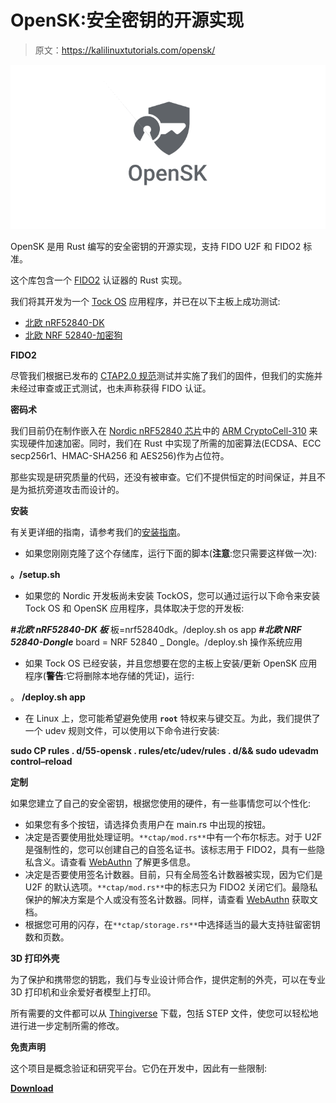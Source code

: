 # OpenSK:安全密钥的开源实现

> 原文：<https://kalilinuxtutorials.com/opensk/>

[![OpenSK : Open-Source Implementation For Security Keys](img//e70d50e14c116d2a549ae1d76d198b45.png "OpenSK : Open-Source Implementation For Security Keys")](https://1.bp.blogspot.com/-0UvSVJUWcDs/Xj2KrlL-D2I/AAAAAAAAEz4/LAvPfj2tVpcDUOJg-_88EV-sgskeSURYACLcBGAsYHQ/s1600/OpenSK.png)

OpenSK 是用 Rust 编写的安全密钥的开源实现，支持 FIDO U2F 和 FIDO2 标准。

这个库包含一个 [FIDO2](https://fidoalliance.org/fido2/) 认证器的 Rust 实现。

我们将其开发为一个 [Tock OS](https://tockos.org) 应用程序，并已在以下主板上成功测试:

*   [北欧 nRF52840-DK](https://www.nordicsemi.com/Software-and-Tools/Development-Kits/nRF52840-DK)
*   [北欧 NRF 52840-加密狗](https://www.nordicsemi.com/Software-and-Tools/Development-Kits/nRF52840-Dongle)

**FIDO2**

尽管我们根据已发布的 [CTAP2.0 规范](https://fidoalliance.org/specs/fido-v2.0-ps-20190130/fido-client-to-authenticator-protocol-v2.0-ps-20190130.html)测试并实施了我们的固件，但我们的实施并未经过审查或正式测试，也未声称获得 FIDO 认证。

**密码术**

我们目前仍在制作嵌入在 [Nordic nRF52840 芯片](https://infocenter.nordicsemi.com/index.jsp?topic=%2Fps_nrf52840%2Fcryptocell.html)中的 [ARM CryptoCell-310](https://developer.arm.com/ip-products/security-ip/cryptocell-300-family) 来实现硬件加速加密。同时，我们在 Rust 中实现了所需的加密算法(ECDSA、ECC secp256r1、HMAC-SHA256 和 AES256)作为占位符。

那些实现是研究质量的代码，还没有被审查。它们不提供恒定的时间保证，并且不是为抵抗旁道攻击而设计的。

**安装**

有关更详细的指南，请参考我们的[安装指南](https://github.com/google/OpenSK/blob/master/docs/install.md)。

*   如果您刚刚克隆了这个存储库，运行下面的脚本(**注意**:您只需要这样做一次):

**。/setup.sh**

*   如果您的 Nordic 开发板尚未安装 TockOS，您可以通过运行以下命令来安装 Tock OS 和 OpenSK 应用程序，具体取决于您的开发板:

***#北欧 nRF52840-DK 板***
板=nrf52840dk。/deploy.sh os app
***#北欧 NRF 52840-Dongle***
board = NRF 52840 _ Dongle。/deploy.sh 操作系统应用

*   如果 Tock OS 已经安装，并且您想要在您的主板上安装/更新 OpenSK 应用程序(**警告**:它将删除本地存储的凭证)，运行:

。 **/deploy.sh app**

*   在 Linux 上，您可能希望避免使用 **`root`** 特权来与键交互。为此，我们提供了一个 udev 规则文件，可以使用以下命令进行安装:

**sudo CP rules . d/55-opensk . rules/etc/udev/rules . d/&&
sudo udevadm control–reload**

**定制**

如果您建立了自己的安全密钥，根据您使用的硬件，有一些事情您可以个性化:

*   如果您有多个按钮，请选择负责用户在 main.rs 中出现的按钮。
*   决定是否要使用批处理证明。`**ctap/mod.rs**`中有一个布尔标志。对于 U2F 是强制性的，您可以创建自己的自签名证书。该标志用于 FIDO2，具有一些隐私含义。请查看 [WebAuthn](https://www.w3.org/TR/webauthn/#attestation) 了解更多信息。
*   决定是否要使用签名计数器。目前，只有全局签名计数器被实现，因为它们是 U2F 的默认选项。`**ctap/mod.rs**`中的标志只为 FIDO2 关闭它们。最隐私保护的解决方案是个人或没有签名计数器。同样，请查看 [WebAuthn](https://www.w3.org/TR/webauthn/#signature-counter) 获取文档。
*   根据您可用的闪存，在`**ctap/storage.rs**`中选择适当的最大支持驻留密钥数和页数。

**3D 打印外壳**

为了保护和携带您的钥匙，我们与专业设计师合作，提供定制的外壳，可以在专业 3D 打印机和业余爱好者模型上打印。

所有需要的文件都可以从 [Thingiverse](https://www.thingiverse.com/thing:4132768) 下载，包括 STEP 文件，使您可以轻松地进行进一步定制所需的修改。

**免责声明**

这个项目是概念验证和研究平台。它仍在开发中，因此有一些限制:

[**Download**](https://github.com/google/OpenSK)